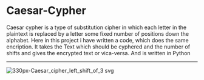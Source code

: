 # Caesar-Cypher

  Caesar cypher is a type of substitution cipher in which each letter in the plaintext is replaced by a letter some fixed number of positions down the alphabet. Here in this project i have written a code, which does the same encription. It takes the Text which should be cyphered and the number of shifts and gives the encrypted text or vica-versa. And is written in Python

-------------------------------------------------------------------------------------------------------------------------------------------------------------------------
![330px-Caesar_cipher_left_shift_of_3 svg](https://user-images.githubusercontent.com/71422258/193457771-26c77b32-ce07-4b27-84da-53cf75ad1ca1.png)
